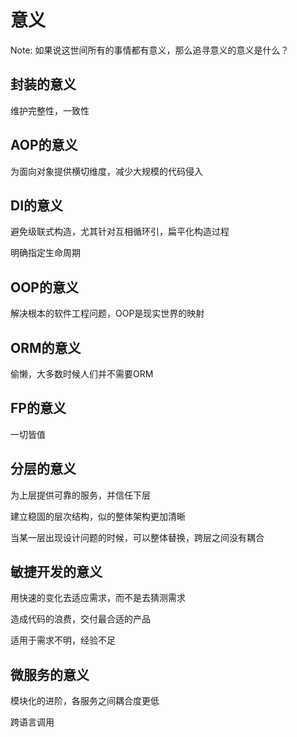 # 意义

Note: 如果说这世间所有的事情都有意义，那么追寻意义的意义是什么？

## 封装的意义

维护完整性，一致性

## AOP的意义

为面向对象提供横切维度，减少大规模的代码侵入

## DI的意义

避免级联式构造，尤其针对互相循环引，扁平化构造过程

明确指定生命周期

## OOP的意义

解决根本的软件工程问题，OOP是现实世界的映射

## ORM的意义

偷懒，大多数时候人们并不需要ORM

## FP的意义

一切皆值

## 分层的意义

为上层提供可靠的服务，并信任下层

建立稳固的层次结构，似的整体架构更加清晰

当某一层出现设计问题的时候，可以整体替换，跨层之间没有耦合

## 敏捷开发的意义

用快速的变化去适应需求，而不是去猜测需求

造成代码的浪费，交付最合适的产品

适用于需求不明，经验不足

## 微服务的意义

模块化的进阶，各服务之间耦合度更低

跨语言调用

